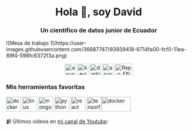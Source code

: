 <!--
**Asuskf/Asuskf** is a ✨ _special_ ✨ repository because its `README.md` (this file) appears on your GitHub profile.

-->
<h1 align="center">Hola 👋, soy David</h1>
<h3 align="center">Un cientifico de datos junior de Ecuador</h3>
![Mesa de trabajo 1](https://user-images.githubusercontent.com/36687747/93939418-6714fa00-fcf0-11ea-89f4-598fc6372f3a.png)
<p align="center">
<a href="https://twitter.com/asuskf1" target="blank"><img align="center" src="https://cdn.jsdelivr.net/npm/simple-icons@3.0.1/icons/twitter.svg" alt="asuskf1" height="30" width="30" /></a>
<a href="https://linkedin.com/in/kevin-david-farinango-8984098b" target="blank"><img align="center" src="https://cdn.jsdelivr.net/npm/simple-icons@3.0.1/icons/linkedin.svg" alt="kevin-david-farinango-8984098b" height="30" width="30" /></a>
<a href="https://fb.com/darkjmk" target="blank"><img align="center" src="https://cdn.jsdelivr.net/npm/simple-icons@3.0.1/icons/facebook.svg" alt="darkjmk" height="30" width="30" /></a>
<a href="https://www.youtube.com/c/asuskf" target="blank"><img align="center" src="https://cdn.jsdelivr.net/npm/simple-icons@3.0.1/icons/youtube.svg" alt="asuskf" height="30" width="30" /></a>
  <a href="https://github.com/Asuskf/Asuskf/blob/master/README.md" target="blank"><img align="center" src="https://user-images.githubusercontent.com/36687747/93670743-42f0b900-fa63-11ea-99bd-22bf1ebe0aac.png" alt="Repo_EN" height="30" width="48" /></a>
</p>

<h3 align="left">Mis herramientas favoritas</h3>

<p align="left"><img src="https://devicons.github.io/devicon/devicon.git/icons/docker/docker-original-wordmark.svg" alt="docker" width="40" height="40"/> <img src="https://devicons.github.io/devicon/devicon.git/icons/linux/linux-original.svg" alt="linux" width="40" height="40"/> <img src="https://devicons.github.io/devicon/devicon.git/icons/mongodb/mongodb-original-wordmark.svg" alt="mongodb" width="40" height="40"/> <img src="https://devicons.github.io/devicon/devicon.git/icons/python/python-original.svg" alt="python" width="40" height="40"/> <img src="https://devicons.github.io/devicon/devicon.git/icons/react/react-original-wordmark.svg" alt="react" width="40" height="40"/> <img src="https://www.vectorlogo.zone/logos/tensorflow/tensorflow-icon.svg" alt="tensorflow" width="40" height="40"/><img src="https://upload.wikimedia.org/wikipedia/commons/thumb/d/d0/RStudio_logo_flat.svg/1280px-RStudio_logo_flat.svg.png" alt="docker" width="80" height="40"/></p>




📹 Últimos videos en <a href="https://www.youtube.com/c/asuskf" target="blank">mi canal de Youtube</a>:
